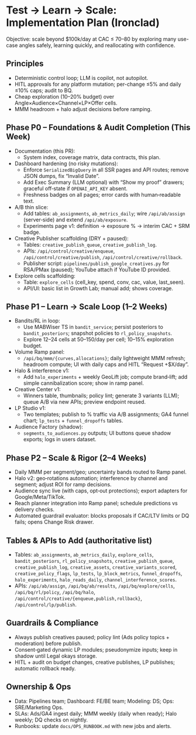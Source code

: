 # Test → Learn → Scale: Implementation Plan (Ironclad)

Objective: scale beyond $100k/day at CAC ≤ $70–$80 by exploring many use-case angles safely, learning quickly, and reallocating with confidence.

## Principles
- Deterministic control loop; LLM is copilot, not autopilot.
- HITL approvals for any platform mutation; per-change ≤5% and daily ≤10% caps; audit to BQ.
- Cheap exploration (10–20% budget) over Angle×Audience×Channel×LP×Offer cells.
- MMM headroom + halo adjust decisions before ramping.

## Phase P0 – Foundations & Audit Completion (This Week)
- Documentation (this PR):
  - System index, coverage matrix, data contracts, this plan.
- Dashboard hardening (no risky mutations):
  - Enforce `SerializedBigQuery` in all SSR pages and API routes; remove JSON dumps, fix “Invalid Date”.
  - Add Exec Summary (LLM optional) with “Show my proof” drawers; graceful off‑state if `OPENAI_API_KEY` absent.
  - Freshness badges on all pages; error cards with human‑readable text.
- A/B thin slice:
  - Add tables: `ab_assignments`, `ab_metrics_daily`; wire `/api/ab/assign` (server‑side) and extend `/api/ab/exposure`.
  - Experiments page v1: definition → exposure % → interim CAC + SRM badge.
- Creative Publisher scaffolding (DRY + paused):
  - Tables: `creative_publish_queue`, `creative_publish_log`.
  - APIs: `/api/control/creative/enqueue`, `/api/control/creative/publish`, `/api/control/creative/rollback`.
  - Publisher script: `pipelines/publish_google_creatives.py` for RSA/PMax (paused); YouTube attach if YouTube ID provided.
- Explore cells scaffolding:
  - Table: `explore_cells` (cell_key, spend, conv, cac, value, last_seen).
  - API/UI: basic list in Growth Lab; manual add; shows coverage.

## Phase P1 – Learn → Scale Loop (1–2 Weeks)
- Bandits/RL in loop:
  - Use MABWiser TS in `bandit_service`; persist posteriors to `bandit_posteriors`; snapshot policies to `rl_policy_snapshots`.
  - Explore 12–24 cells at $50–$150/day per cell; 10–15% exploration budget.
- Volume Ramp panel:
  - `/api/bq/mmm/{curves,allocations}`; daily lightweight MMM refresh; headroom compute; UI with daily caps and HITL “Request +$X/day”.
- Halo & interference v1:
  - Add `halo_experiments` + weekly GeoLift job; compute brand‑lift; add simple cannibalization score; show in ramp panel.
- Creative Center v1:
  - Winners table, thumbnails; policy lint; generate 3 variants (LLM); queue A/B via new APIs; preview endpoint reused.
- LP Studio v1:
  - Two templates; publish to % traffic via A/B assignments; GA4 funnel chart; `lp_tests` + `funnel_dropoffs` tables.
- Audience Factory (shadow):
  - `segments_to_audiences.py` outputs; UI buttons queue shadow exports; logs in users dataset.

## Phase P2 – Scale & Rigor (2–4 Weeks)
- Daily MMM per segment/geo; uncertainty bands routed to Ramp panel.
- Halo v2: geo‑rotations automation; interference by channel and segment; adjust ROI for ramp decisions.
- Audience sync live (with caps, opt‑out protections); export adapters for Google/Meta/TikTok.
- Reach planner integration into Ramp panel; schedule predictions vs delivery checks.
- Automated guardrail evaluator: blocks proposals if CAC/LTV limits or DQ fails; opens Change Risk drawer.

## Tables & APIs to Add (authoritative list)
- Tables: `ab_assignments`, `ab_metrics_daily`, `explore_cells`, `bandit_posteriors`, `rl_policy_snapshots`,
  `creative_publish_queue`, `creative_publish_log`, `creative_assets`, `creative_variants_scored`, `creative_policy_flags`,
  `lp_tests`, `lp_block_metrics`, `funnel_dropoffs`, `halo_experiments`, `halo_reads_daily`, `channel_interference_scores`.
- APIs: `/api/ab/assign`, `/api/bq/ab/results`, `/api/bq/explore/cells`, `/api/bq/rl/policy`, `/api/bq/halo`,
  `/api/control/creative/{enqueue,publish,rollback}`, `/api/control/lp/publish`.

## Guardrails & Compliance
- Always publish creatives paused; policy lint (Ads policy topics + moderation) before publish.
- Consent‑gated dynamic LP modules; pseudonymize inputs; keep in shadow until Legal okays storage.
- HITL + audit on budget changes, creative publishes, LP publishes; automatic rollback ready.

## Ownership & Ops
- Data: Pipelines team; Dashboard: FE/BE team; Modeling: DS; Ops: SRE/Marketing Ops.
- SLAs: Ads/GA4 ingest daily; MMM weekly (daily when ready); Halo weekly; DQ checks on nightly.
- Runbooks: update `docs/OPS_RUNBOOK.md` with new jobs and alerts.

